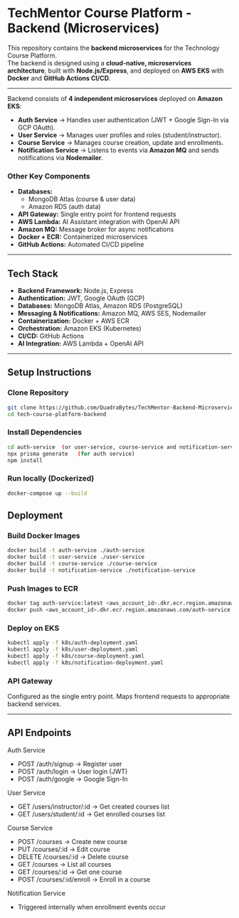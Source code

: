 # TechMentor Course Platform - Backend (Microservices)

This repository contains the **backend microservices** for the Technology Course Platform.  
The backend is designed using a **cloud-native, microservices architecture**, built with **Node.js/Express**, and deployed on **AWS EKS** with **Docker** and **GitHub Actions CI/CD**.

---

Backend consists of **4 independent microservices** deployed on **Amazon EKS**:
- **Auth Service** → Handles user authentication (JWT + Google Sign-In via GCP OAuth).  
- **User Service** → Manages user profiles and roles (student/instructor).  
- **Course Service** → Manages course creation, update and enrollments.  
- **Notification Service** → Listens to events via **Amazon MQ** and sends notifications via **Nodemailer**.  

### Other Key Components
- **Databases:**  
  - MongoDB Atlas (course & user data)  
  - Amazon RDS (auth data)  
- **API Gateway:** Single entry point for frontend requests  
- **AWS Lambda:** AI Assistant integration with OpenAI API  
- **Amazon MQ:** Message broker for async notifications  
- **Docker + ECR:** Containerized microservices  
- **GitHub Actions:** Automated CI/CD pipeline  

---

## Tech Stack

- **Backend Framework:** Node.js, Express  
- **Authentication:** JWT, Google OAuth (GCP)  
- **Databases:** MongoDB Atlas, Amazon RDS (PostgreSQL)  
- **Messaging & Notifications:** Amazon MQ, AWS SES, Nodemailer  
- **Containerization:** Docker + AWS ECR
- **Orchestration:** Amazon EKS (Kubernetes)  
- **CI/CD:** GitHub Actions
- **AI Integration:** AWS Lambda + OpenAI API  

---

## Setup Instructions

### Clone Repository
```bash
git clone https://github.com/QuadraBytes/TechMentor-Backend-Microservices.git
cd tech-course-platform-backend
```

### Install Dependencies
```bash
cd auth-service  (or user-service, course-service and notification-service)
npx prisma generate   (for auth service)
npm install
```

### Run locally (Dockerized)
```bash
docker-compose up --build
```

## Deployment

### Build Docker Images
```bash
docker build -t auth-service ./auth-service
docker build -t user-service ./user-service
docker build -t course-service ./course-service
docker build -t notification-service ./notification-service
```

### Push Images to ECR
```bash
docker tag auth-service:latest <aws_account_id>.dkr.ecr.region.amazonaws.com/auth-service:latest
docker push <aws_account_id>.dkr.ecr.region.amazonaws.com/auth-service:latest
```


### Deploy on EKS
```bash
kubectl apply -f k8s/auth-deployment.yaml
kubectl apply -f k8s/user-deployment.yaml
kubectl apply -f k8s/course-deployment.yaml
kubectl apply -f k8s/notification-deployment.yaml
```

### API Gateway
Configured as the single entry point.
Maps frontend requests to appropriate backend services.

---

## API Endpoints

Auth Service
  * POST /auth/signup → Register user
  * POST /auth/login → User login (JWT)
  * POST /auth/google → Google Sign-In

User Service
  * GET /users/instructor/:id → Get created courses list
  * GET /users/student/:id → Get enrolled courses list

Course Service
  * POST /courses → Create new course
  * PUT /courses/:id → Edit course
  * DELETE /courses/:id → Delete course
  * GET /courses → List all courses
  * GET /courses/:id → Get one course
  * POST /courses/:id/enroll → Enroll in a course

Notification Service
  * Triggered internally when enrollment events occur


